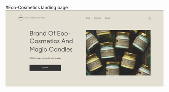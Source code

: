 #Eco-Cosmetics landing page
![Eco-Cosmetics-screen](https://github.com/ArtemBehter/Eco_cosmetics/blob/develop/src/images/Eco-cosmetics.PNG)
